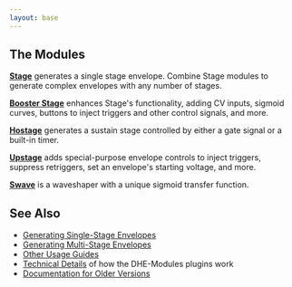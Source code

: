 ```yaml
---
layout: base
---
```


## The Modules

**[Stage](modules/stage/)**
generates a single stage envelope.
Combine Stage modules
to generate complex envelopes
with any number of stages.

**[Booster Stage](modules/booster-stage/)**
enhances Stage's functionality,
adding CV inputs,
sigmoid curves,
buttons to inject triggers and other control signals,
and more.

**[Hostage](modules/hostage/)**
generates a sustain stage
controlled by
either a gate signal
or a built-in timer.

**[Upstage](modules/upstage/)**
adds special-purpose envelope controls
to
inject triggers,
suppress retriggers,
set an envelope's starting voltage,
and more.

**[Swave](modules/hostage/)**
is a waveshaper with a unique sigmoid transfer function.

## See Also

- [Generating Single-Stage Envelopes](guides/single-stage/)
- [Generating Multi-Stage Envelopes](guides/multi-stage/)
- [Other Usage Guides](guides/)
- [Technical Details](technical/) of how the DHE-Modules plugins work
- [Documentation for Older Versions](versions/)
